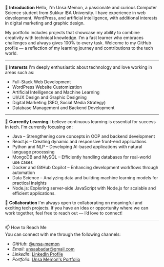 👋 **Introduction**
Hello, I'm Unsa Memon, a passionate and curious Computer Science student from Sukkur IBA University. I have experience in web development, WordPress, and artificial intelligence, with additional interests in digital marketing and graphic design.

My portfolio includes projects that showcase my ability to combine creativity with technical knowledge. I’m a fast learner who embraces challenges and always gives 100% to every task. Welcome to my GitHub profile — a reflection of my learning journey and contributions to the tech world.

---

👀 **Interests**
I'm deeply enthusiastic about technology and love working in areas such as:

* Full-Stack Web Development
* WordPress Website Customization
* Artificial Intelligence and Machine Learning
* UI/UX Design and Graphic Designing
* Digital Marketing (SEO, Social Media Strategy)
* Database Management and Backend Development

---

🌱 **Currently Learning**
I believe continuous learning is essential for success in tech. I'm currently focusing on:

* Java – Strengthening core concepts in OOP and backend development
* React.js – Creating dynamic and responsive front-end applications
* Python and NLP – Developing AI-based applications with natural language processing
* MongoDB and MySQL – Efficiently handling databases for real-world use cases
* Docker and GitHub Copilot – Enhancing development workflows through automation
* Data Science – Analyzing data and building machine learning models for practical insights
* Node.js: Exploring server-side JavaScript with Node.js for scalable and efficient applications.


💞 **Collaboration**
I'm always open to collaborating on meaningful and exciting tech projects. If you have an idea or opportunity where we can work together, feel free to reach out — I’d love to connect!

---

📫 How to Reach Me  
You can connect with me through the following channels:

- *GitHub*: [@unsa-memon](https://github.com/unsa-memon) 
- *Email*: unsaabadar@gmail.com  
- *LinkedIn*: [LinkedIn Profile](https://www.linkedin.com/in/unsa-memon)  
- *Portfolio*: [Unsa Memon's Portfolio](https://unsa-memon.netlify.app/)


